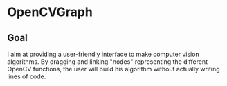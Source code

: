 # OpenCVGraph
## Goal
I aim at providing a user-friendly interface to make computer vision algorithms. By dragging and linking "nodes" representing the different OpenCV functions, the user will build his algorithm without actually writing lines of code.
